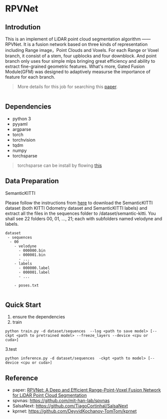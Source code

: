 # RPVNet


## Introdution
This is an implement of LiDAR point cloud segmentation algorithm —— RPVNet. It is a fusion network based on three kinds of representation including Range image，Point Clouds and Voxels. For each Range or Voxel branch, it consist of a stem, four upblocks and four downblock. And point branch only uses four simple mlps bringing great efficiency and ability to extract fine-grained geometric features. What's more, Gated Fusion Module(GFM) was designed to adaptively measurse the importance of feature for each branch.

> More details for this job for searching this [paper](https://arxiv.org/abs/2103.12978).

![]()

## Dependencies
- python 3
- pyyaml
- argparse
- torch
- torchvision
- tqdm
- numpy
- torchsparse

> torchsparse can be install by flowing [this](https://github.com/mit-han-lab/torchsparse)

## Data Preparation
SemanticKITTI

Please follow the instructions from [here](http://www.semantic-kitti.org/) to download the SemanticKITTI dataset (both KITTI Odometry dataset and SemanticKITTI labels) and extract all the files in the sequences folder to /dataset/semantic-kitti. You shall see 22 folders 00, 01, …, 21; each with subfolders named velodyne and labels.
```
dataset
 - sequences
  - 00
    - velodyne
      - 000000.bin
      - 000001.bin
      - ...
    - labels
      - 000000.label
      - 000001.label
      - ...
      
    - poses.txt
      
```



## Quick Start

1. ensure the dependencies
2. train
```
python train.py -d dataset/sequences  --log <path to save model> [--ckpt <path to pretrained model> --freeze_layers --device <cpu or cuda>]
```
3.test
```
python inference.py -d dataset/sequences  -ckpt <path to model> [--device <cpu or cuda>]
```

## Reference
- paper:  [RPVNet: A Deep and Efficient Range-Point-Voxel Fusion Network for LiDAR Point Cloud Segmentation](https://arxiv.org/abs/2103.12978)
- spvnas:  https://github.com/mit-han-lab/spvnas
- SalsaNext:  https://github.com/TiagoCortinhal/SalsaNext
- kprnet:  https://github.com/DeyvidKochanov-TomTom/kprnet
